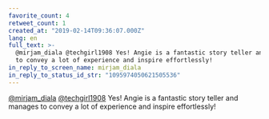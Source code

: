 ```yaml
---
favorite_count: 4
retweet_count: 1
created_at: "2019-02-14T09:36:07.000Z"
lang: en
full_text: >-
  @mirjam_diala @techgirl1908 Yes! Angie is a fantastic story teller and manages
  to convey a lot of experience and inspire effortlessly!
in_reply_to_screen_name: mirjam_diala
in_reply_to_status_id_str: "1095974050621505536"
---
```


[@mirjam_diala](https://twitter.com/mirjam_diala)
[@techgirl1908](https://twitter.com/techgirl1908) Yes! Angie is a fantastic
story teller and manages to convey a lot of experience and inspire effortlessly!
